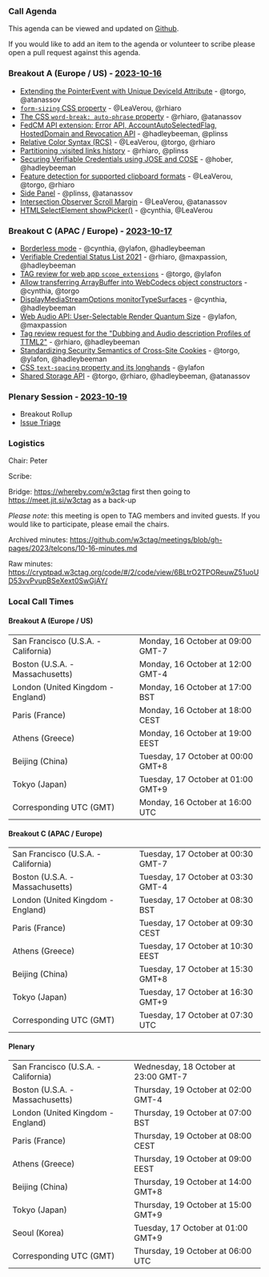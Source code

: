 ### Call Agenda

This agenda can be viewed and updated on [Github](https://github.com/w3ctag/meetings/blob/gh-pages/2023/telcons/10-16-agenda.md).

If you would like to add an item to the agenda or volunteer to scribe please open a pull request against this agenda.

### Breakout A (Europe / US) - [2023-10-16](https://www.timeanddate.com/worldclock/converter.html?iso=20231016T160000&p1=224&p2=43&p3=136&p4=195&p5=26&p6=33&p7=248&p8=235)

* [Extending the PointerEvent with Unique DeviceId Attribute](https://github.com/w3ctag/design-reviews/issues/880) - @torgo, @atanassov
* [`form-sizing` CSS property](https://github.com/w3ctag/design-reviews/issues/890) - @LeaVerou, @rhiaro
* [The CSS `word-break: auto-phrase` property](https://github.com/w3ctag/design-reviews/issues/891) - @rhiaro, @atanassov
* [FedCM API extension: Error API, AccountAutoSelectedFlag, HostedDomain and Revocation API](https://github.com/w3ctag/design-reviews/issues/893) - @hadleybeeman, @plinss
* [Relative Color Syntax (RCS)](https://github.com/w3ctag/design-reviews/issues/894) - @LeaVerou, @torgo, @rhiaro
* [Partitioning :visited links history](https://github.com/w3ctag/design-reviews/issues/896) - @rhiaro, @plinss
* [Securing Verifiable Credentials using JOSE and COSE](https://github.com/w3ctag/design-reviews/issues/899) - @hober, @hadleybeeman
* [Feature detection for supported clipboard formats](https://github.com/w3ctag/design-reviews/issues/901) - @LeaVerou, @torgo, @rhiaro
* [Side Panel](https://github.com/w3ctag/design-reviews/issues/903) - @plinss, @atanassov
* [Intersection Observer Scroll Margin](https://github.com/w3ctag/design-reviews/issues/905) - @LeaVerou, @atanassov
* [HTMLSelectElement showPicker()](https://github.com/w3ctag/design-reviews/issues/900) - @cynthia, @LeaVerou

### Breakout C (APAC / Europe) - [2023-10-17](https://www.timeanddate.com/worldclock/converter.html?iso=20231017T073000&p1=224&p2=43&p3=136&p4=195&p5=26&p6=33&p7=248&p8=235)

* [Borderless mode](https://github.com/w3ctag/design-reviews/issues/852) - @cynthia, @ylafon, @hadleybeeman
* [Verifiable Credential Status List 2021](https://github.com/w3ctag/design-reviews/issues/874) - @rhiaro, @maxpassion, @hadleybeeman
* [TAG review for web app `scope_extensions`](https://github.com/w3ctag/design-reviews/issues/875) - @torgo, @ylafon
* [Allow transferring ArrayBuffer into WebCodecs object constructors](https://github.com/w3ctag/design-reviews/issues/889) - @cynthia, @torgo
* [DisplayMediaStreamOptions monitorTypeSurfaces](https://github.com/w3ctag/design-reviews/issues/892) - @cynthia, @hadleybeeman
* [Web Audio API: User-Selectable Render Quantum Size](https://github.com/w3ctag/design-reviews/issues/895) - @ylafon, @maxpassion
* [Tag review request for the "Dubbing and Audio description Profiles of TTML2"](https://github.com/w3ctag/design-reviews/issues/897) - @rhiaro, @hadleybeeman
* [Standardizing Security Semantics of Cross-Site Cookies](https://github.com/w3ctag/design-reviews/issues/904) - @torgo, @ylafon, @hadleybeeman
* [CSS `text-spacing` property and its longhands](https://github.com/w3ctag/design-reviews/issues/907) - @ylafon
* [Shared Storage API](https://github.com/w3ctag/design-reviews/issues/747) - @torgo, @rhiaro, @hadleybeeman, @atanassov

### Plenary Session - [2023-10-19](https://www.timeanddate.com/worldclock/converter.html?iso=20231019T060000&p1=224&p2=43&p3=136&p4=195&p5=26&p6=33&p7=248&p8=235)

* Breakout Rollup
* [Issue Triage](https://github.com/w3ctag/design-reviews/issues?q=is%3Aissue+is%3Aopen+label%3A%22Progress%3A+untriaged%22)

### Logistics

Chair: Peter

Scribe:

Bridge: https://whereby.com/w3ctag first then going to https://meet.jit.si/w3ctag as a back-up

*Please note*: this meeting is open to TAG members and invited guests. If you would like to participate, please email the chairs.

Archived minutes: https://github.com/w3ctag/meetings/blob/gh-pages/2023/telcons/10-16-minutes.md

Raw minutes: https://cryptpad.w3ctag.org/code/#/2/code/view/6BLtrO2TPOReuwZ51uoUD53vvPvupBSeXext0SwGjAY/


### Local Call Times

#### Breakout A (Europe / US)

<table>
<tr><td> San Francisco (U.S.A. - California) <td> Monday, 16 October at 09:00 GMT-7</td></tr>
<tr><td> Boston (U.S.A. - Massachusetts) <td> Monday, 16 October at 12:00 GMT-4</td></tr>
<tr><td> London (United Kingdom - England) <td> Monday, 16 October at 17:00 BST</td></tr>
<tr><td> Paris (France) <td> Monday, 16 October at 18:00 CEST</td></tr>
<tr><td> Athens (Greece) <td> Monday, 16 October at 19:00 EEST</td></tr>
<tr><td> Beijing (China) <td> Tuesday, 17 October at 00:00 GMT+8</td></tr>
<tr><td> Tokyo (Japan) <td> Tuesday, 17 October at 01:00 GMT+9</td></tr>
<tr><td> Corresponding UTC (GMT) <td> Monday, 16 October at 16:00 UTC</td></tr>
</table>

#### Breakout C (APAC / Europe)

<table>
<tr><td> San Francisco (U.S.A. - California) <td> Tuesday, 17 October at 00:30 GMT-7</td></tr>
<tr><td> Boston (U.S.A. - Massachusetts) <td> Tuesday, 17 October at 03:30 GMT-4</td></tr>
<tr><td> London (United Kingdom - England) <td> Tuesday, 17 October at 08:30 BST</td></tr>
<tr><td> Paris (France) <td> Tuesday, 17 October at 09:30 CEST</td></tr>
<tr><td> Athens (Greece) <td> Tuesday, 17 October at 10:30 EEST</td></tr>
<tr><td> Beijing (China) <td> Tuesday, 17 October at 15:30 GMT+8</td></tr>
<tr><td> Tokyo (Japan) <td> Tuesday, 17 October at 16:30 GMT+9</td></tr>
<tr><td> Corresponding UTC (GMT) <td> Tuesday, 17 October at 07:30 UTC</td></tr>
</table>

#### Plenary

<table>
<tr><td> San Francisco (U.S.A. - California) <td> Wednesday, 18 October at 23:00 GMT-7</td></tr>
<tr><td> Boston (U.S.A. - Massachusetts) <td> Thursday, 19 October at 02:00 GMT-4</td></tr>
<tr><td> London (United Kingdom - England) <td> Thursday, 19 October at 07:00 BST</td></tr>
<tr><td> Paris (France) <td> Thursday, 19 October at 08:00 CEST</td></tr>
<tr><td> Athens (Greece) <td> Thursday, 19 October at 09:00 EEST</td></tr>
<tr><td> Beijing (China) <td> Thursday, 19 October at 14:00 GMT+8</td></tr>
<tr><td> Tokyo (Japan) <td> Thursday, 19 October at 15:00 GMT+9</td></tr>
<tr><td> Seoul (Korea) <td> Tuesday, 17 October at 01:00 GMT+9</td></tr>
<tr><td> Corresponding UTC (GMT) <td> Thursday, 19 October at 06:00 UTC</td></tr>
</table>
